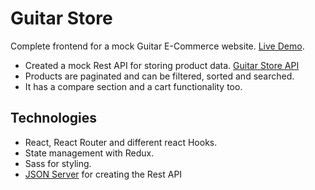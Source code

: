 # Guitar Store

Complete frontend for a mock Guitar E-Commerce website. [Live Demo](https://guitar-store-site.netlify.app/).

- Created a mock Rest API for storing product data. [Guitar Store API](https://github.com/VWRoli/guitar-store-api)
- Products are paginated and can be filtered, sorted and searched.
- It has a compare section and a cart functionality too.

## Technologies

- React, React Router and different react Hooks.
- State management with Redux.
- Sass for styling.
- [JSON Server](https://github.com/typicode/json-server) for creating the Rest API
